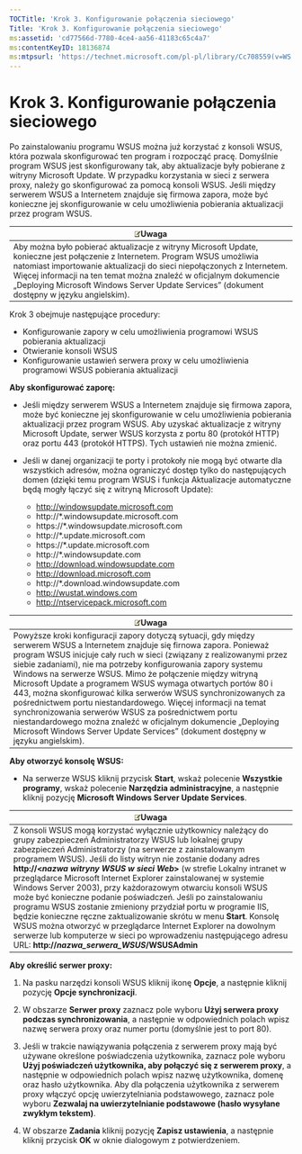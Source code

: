```yaml
---
TOCTitle: 'Krok 3. Konfigurowanie połączenia sieciowego'
Title: 'Krok 3. Konfigurowanie połączenia sieciowego'
ms:assetid: 'cd77566d-7780-4ce4-aa56-41183c65c4a7'
ms:contentKeyID: 18136874
ms:mtpsurl: 'https://technet.microsoft.com/pl-pl/library/Cc708559(v=WS.10)'
---
```


Krok 3. Konfigurowanie połączenia sieciowego
============================================

Po zainstalowaniu programu WSUS można już korzystać z konsoli WSUS, która pozwala skonfigurować ten program i rozpocząć pracę. Domyślnie program WSUS jest skonfigurowany tak, aby aktualizacje były pobierane z witryny Microsoft Update. W przypadku korzystania w sieci z serwera proxy, należy go skonfigurować za pomocą konsoli WSUS. Jeśli między serwerem WSUS a Internetem znajduje się firmowa zapora, może być konieczne jej skonfigurowanie w celu umożliwienia pobierania aktualizacji przez program WSUS.

| ![](images/Cc708559.note(WS.10).gif)Uwaga                                                                                                                                                                                                                                                                                                       |
|------------------------------------------------------------------------------------------------------------------------------------------------------------------------------------------------------------------------------------------------------------------------------------------------------------------------------------------------------------------------------|
| Aby można było pobierać aktualizacje z witryny Microsoft Update, konieczne jest połączenie z Internetem. Program WSUS umożliwia natomiast importowanie aktualizacji do sieci niepołączonych z Internetem. Więcej informacji na ten temat można znaleźć w oficjalnym dokumencie „Deploying Microsoft Windows Server Update Services” (dokument dostępny w języku angielskim). |

Krok 3 obejmuje następujące procedury:

-   Konfigurowanie zapory w celu umożliwienia programowi WSUS pobierania aktualizacji
-   Otwieranie konsoli WSUS
-   Konfigurowanie ustawień serwera proxy w celu umożliwienia programowi WSUS pobierania aktualizacji

**Aby skonfigurować zaporę:**
-   Jeśli między serwerem WSUS a Internetem znajduje się firmowa zapora, może być konieczne jej skonfigurowanie w celu umożliwienia pobierania aktualizacji przez program WSUS. Aby uzyskać aktualizacje z witryny Microsoft Update, serwer WSUS korzysta z portu 80 (protokół HTTP) oraz portu 443 (protokół HTTPS). Tych ustawień nie można zmienić.

-   Jeśli w danej organizacji te porty i protokoły nie mogą być otwarte dla wszystkich adresów, można ograniczyć dostęp tylko do następujących domen (dzięki temu program WSUS i funkcja Aktualizacje automatyczne będą mogły łączyć się z witryną Microsoft Update):

    -   http://windowsupdate.microsoft.com
    -   http://\*.windowsupdate.microsoft.com
    -   https://\*.windowsupdate.microsoft.com
    -   http://\*.update.microsoft.com
    -   https://\*.update.microsoft.com
    -   http://\*.windowsupdate.com
    -   http://download.windowsupdate.com
    -   http://download.microsoft.com
    -   http://\*.download.windowsupdate.com
    -   http://wustat.windows.com
    -   http://ntservicepack.microsoft.com

| ![](images/Cc708559.note(WS.10).gif)Uwaga                                                                                                                                                                                                                                                                                                                                                                                                                                                                                                                                                                                                                                                                             |
|----------------------------------------------------------------------------------------------------------------------------------------------------------------------------------------------------------------------------------------------------------------------------------------------------------------------------------------------------------------------------------------------------------------------------------------------------------------------------------------------------------------------------------------------------------------------------------------------------------------------------------------------------------------------------------------------------------------------------------------------------|
| Powyższe kroki konfiguracji zapory dotyczą sytuacji, gdy między serwerem WSUS a Internetem znajduje się firnowa zapora. Ponieważ program WSUS inicjuje cały ruch w sieci (związany z realizowanymi przez siebie zadaniami), nie ma potrzeby konfigurowania zapory systemu Windows na serwerze WSUS. Mimo że połączenie między witryną Microsoft Update a programem WSUS wymaga otwartych portów 80 i 443, można skonfigurować kilka serwerów WSUS synchronizowanych za pośrednictwem portu niestandardowego. Więcej informacji na temat synchronizowania serwerów WSUS za pośrednictwem portu niestandardowego można znaleźć w oficjalnym dokumencie „Deploying Microsoft Windows Server Update Services” (dokument dostępny w języku angielskim). |

**Aby otworzyć konsolę WSUS:**
-   Na serwerze WSUS kliknij przycisk **Start**, wskaż polecenie **Wszystkie programy**, wskaż polecenie **Narzędzia administracyjne**, a następnie kliknij pozycję **Microsoft Windows Server Update Services**.

| ![](images/Cc708559.note(WS.10).gif)Uwaga                                                                                                                                                                                                                                                                                                                                                                                                                                                                                                                                                                                                                                                                                                                                                                                                              |
|-------------------------------------------------------------------------------------------------------------------------------------------------------------------------------------------------------------------------------------------------------------------------------------------------------------------------------------------------------------------------------------------------------------------------------------------------------------------------------------------------------------------------------------------------------------------------------------------------------------------------------------------------------------------------------------------------------------------------------------------------------------------------------------------------------------------------------------------------------------------------------------|
| Z konsoli WSUS mogą korzystać wyłącznie użytkownicy należący do grupy zabezpieczeń Administratorzy WSUS lub lokalnej grupy zabezpieczeń Administratorzy (na serwerze z zainstalowanym programem WSUS). Jeśli do listy witryn nie zostanie dodany adres **http://&lt;***nazwa witryny WSUS w sieci Web***&gt;** (w strefie Lokalny intranet w przeglądarce Microsoft Internet Explorer zainstalowanej w systemie Windows Server 2003), przy każdorazowym otwarciu konsoli WSUS może być konieczne podanie poświadczeń. Jeśli po zainstalowaniu programu WSUS zostanie zmieniony przydział portu w programie IIS, będzie konieczne ręczne zaktualizowanie skrótu w menu **Start**. Konsolę WSUS można otworzyć w przeglądarce Internet Explorer na dowolnym serwerze lub komputerze w sieci po wprowadzeniu następującego adresu URL: **http://***nazwa\_serwera\_WSUS***/WSUSAdmin** |

**Aby określić serwer proxy:**
1.  Na pasku narzędzi konsoli WSUS kliknij ikonę **Opcje**, a następnie kliknij pozycję **Opcje synchronizacji**.

2.  W obszarze **Serwer proxy** zaznacz pole wyboru **Użyj serwera proxy podczas synchronizowania**, a następnie w odpowiednich polach wpisz nazwę serwera proxy oraz numer portu (domyślnie jest to port 80).

3.  Jeśli w trakcie nawiązywania połączenia z serwerem proxy mają być używane określone poświadczenia użytkownika, zaznacz pole wyboru **Użyj poświadczeń użytkownika, aby połączyć się z serwerem proxy**, a następnie w odpowiednich polach wpisz nazwę użytkownika, domenę oraz hasło użytkownika. Aby dla połączenia użytkownika z serwerem proxy włączyć opcję uwierzytelniania podstawowego, zaznacz pole wyboru **Zezwalaj na uwierzytelnianie podstawowe (hasło wysyłane zwykłym tekstem)**.

4.  W obszarze **Zadania** kliknij pozycję **Zapisz ustawienia**, a następnie kliknij przycisk **OK** w oknie dialogowym z potwierdzeniem.
